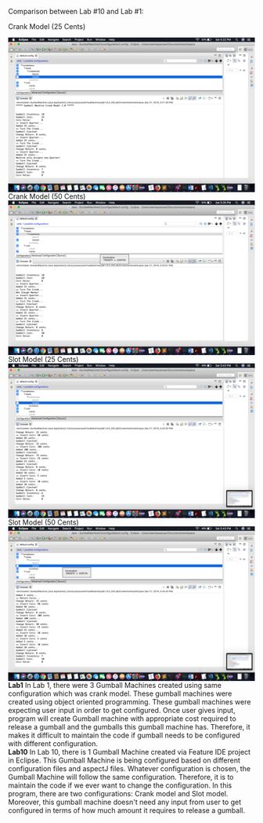 Comparison between Lab #10 and Lab #1:

Crank Model (25 Cents)<br/>

<img src="output/Crank_25Cents.png" alt="Markdown Monster icon" style="float: left; margin-right: 10px;" />
<br/>

Crank Model (50 Cents)<br/>
<img src="output/Crank_50Cents.png" alt="Markdown Monster icon" style="float: left; margin-right: 10px;" />
<br/>

Slot Model (25 Cents)<br/>
<img src="output/Slot_25Cents.png" alt="Markdown Monster icon" style="float: left; margin-right: 10px;" />
<br/>

Slot Model (50 Cents)<br/>
<img src="output/Slot_50Cents.png" alt="Markdown Monster icon" style="float: left; margin-right: 10px;" />
<br/>

<b>Lab1</b>
In Lab 1, there were 3 Gumball Machines created using same configuration which was crank model. These gumball machines were created using object oriented programming. These gumball machines were expecting user input in order to get configured. Once user gives input, program will create Gumball machine with appropriate cost required to release a gumball and the gumballs this gumball machine has. Therefore, it makes it difficult to maintain the code if gumball needs to be configured with different configuration.
<br/>
<b>Lab10</b>
In Lab 10, there is 1 Gumball Machine created via Feature IDE project in Eclipse. This Gumball Machine is being configured based on different configuration files and aspectJ files. Whatever configuration is chosen, the Gumball Machine will follow the same configuration. Therefore, it is to maintain the code if we ever want to change  the configuration. In this program, there are two configurations: Crank model and Slot model. Moreover, this gumball machine doesn't need any input from user to get configured in terms of how much amount it requires to release a gumball.